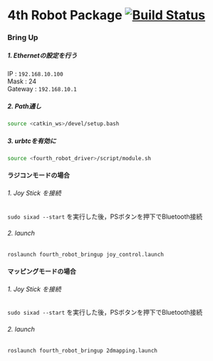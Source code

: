 # 4th Robot Package [![Build Status](https://travis-ci.org/CIR-KIT/fourth_robot_pkg.svg?branch)](https://travis-ci.org/CIR-KIT/fourth_robot_pkg)

### Bring Up
##### 1. Ethernetの設定を行う
IP      : `192.168.10.100`  
Mask    : 24  
Gateway : `192.168.10.1`  

##### 2. Path通し
```bash
source <catkin_ws>/devel/setup.bash
```

##### 3. urbtcを有効に
```bash
source <fourth_robot_driver>/script/module.sh
```

#### ラジコンモードの場合
###### 1. Joy Stick を接続
`sudo sixad --start` を実行した後，PSボタンを押下でBluetooth接続
###### 2. launch
```bash
roslaunch fourth_robot_bringup joy_control.launch
```

#### マッピングモードの場合
###### 1. Joy Stick を接続
`sudo sixad --start` を実行した後，PSボタンを押下でBluetooth接続
###### 2. launch
```bash
roslaunch fourth_robot_bringup 2dmapping.launch
```
